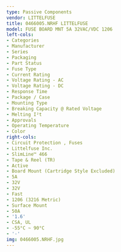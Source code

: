 ```yaml
---
type: Passive Components
vendor: LITTELFUSE
title: 0466005.NRHF LITTELFUSE
model: FUSE BOARD MNT 5A 32VAC/VDC 1206
left-cols:
- Categories
- Manufacturer
- Series
- Packaging 
- Part Status
- Fuse Type
- Current Rating
- Voltage Rating - AC
- Voltage Rating - DC
- Response Time
- Package / Case
- Mounting Type
- Breaking Capacity @ Rated Voltage
- Melting I²t
- Approvals
- Operating Temperature
- Color
right-cols:
- Circuit Protection , Fuses
- Littelfuse Inc.
- SlimLine™ 466
- Tape & Reel (TR) 
- Active
- Board Mount (Cartridge Style Excluded)
- 5A
- 32V
- 32V
- Fast
- 1206 (3216 Metric)
- Surface Mount
- 50A
- '1.6'
- CSA, UL
- -55°C ~ 90°C
- '-'
img: 0466005.NRHF.jpg
---
```

